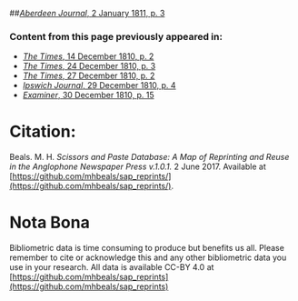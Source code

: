 ##[*Aberdeen Journal*, 2 January 1811, p. 3](https://mhbeals.github.io/sap_html/Aberdeen-Journal/Aberdeen-Journal-2-January-1811-p-3)

### Content from this page previously appeared in:
+ [*The Times*, 14 December 1810, p. 2](https://mhbeals.github.io/sap_html/The-Times/The-Times-14-December-1810-p-2)
+ [*The Times*, 24 December 1810, p. 3](https://mhbeals.github.io/sap_html/The-Times/The-Times-24-December-1810-p-3)
+ [*The Times*, 27 December 1810, p. 2](https://mhbeals.github.io/sap_html/The-Times/The-Times-27-December-1810-p-2)
+ [*Ipswich Journal*, 29 December 1810, p. 4](https://mhbeals.github.io/sap_html/Ipswich-Journal/Ipswich-Journal-29-December-1810-p-4)
+ [*Examiner*, 30 December 1810, p. 15](https://mhbeals.github.io/sap_html/Examiner/Examiner-30-December-1810-p-15)
                    
# Citation: 

Beals. M. H. *Scissors and Paste Database: A Map of Reprinting and Reuse in the Anglophone Newspaper Press v.1.0.1.* 2 June 2017. Available at [https://github.com/mhbeals/sap_reprints/](https://github.com/mhbeals/sap_reprints/). 
                    
# Nota Bona

Bibliometric data is time consuming to produce but benefits us all. Please remember to cite or acknowledge this and any other bibliometric data you use in your research. All data is available CC-BY 4.0 at [https://github.com/mhbeals/sap_reprints](https://github.com/mhbeals/sap_reprints)
